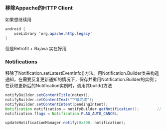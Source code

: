 ### 移除Appache的HTTP Client

如果想继续用

```java
android {  
    useLibrary 'org.apache.http.legacy'  
}  
```

但是Retrofit + Rxjava 实在好用

### Notifications

移除了Notification.setLatestEventInfo()方法。用Notification.Builder类来构造通知，在需要反复更新通知的情况下，保存并重用Notification.Builder的实例；在获取更新后的Notification实例时，调用其build()方法

```java
notifyBuilder.setContentTitle(notext);
notifyBuilder.setContentText("下载完成");
notifyBuilder.setContentIntent(pendingIntent);
Notification notification = notifyBuilder.getNotification();        // build()方法版本更高 可用if来判别
notification.flags = Notification.FLAG_AUTO_CANCEL;

updateNotificationManager.notify(0x300, notification);
```
